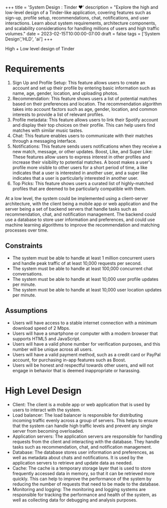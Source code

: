 +++
title = 'System Design : Tinder ❤️'
description = "Explore the high and low-level design of a Tinder-like application, covering features such as sign-up, profile setup, recommendations, chat, notifications, and user interactions. Learn about system requirements, architecture components, and scalability considerations for handling millions of users and high traffic volumes."
date = 2023-02-15T10:00:00-07:00
draft = false
tags = ['System Design','HLD', 'ai']
+++

High + Low level design of Tinder

# Requirements

1. Sign Up and Profile Setup: This feature allows users to create an account and set up their profile by entering basic information such as name, age, gender, location, and uploading photos.
2. Recommendation: This feature shows users a list of potential matches based on their preferences and location. The recommendation algorithm takes into account factors such as age, gender, location, and common interests to provide a list of relevant profiles.
3. Profile metadata: This feature allows users to link their Spotify account and display their top choices on their profile. This can help users find matches with similar music tastes.
4. Chat: This feature enables users to communicate with their matches through a messaging interface.
5. Notifications: This feature sends users notifications when they receive a new match, message, or other updates.
Boost, Like, and Super Like: These features allow users to express interest in other profiles and increase their visibility to potential matches. A boost makes a user's profile more visible to other users for a short period of time, a like indicates that a user is interested in another user, and a super like indicates that a user is particularly interested in another user.
6. Top Picks: This feature shows users a curated list of highly-matched profiles that are deemed to be particularly compatible with them.

At a low level, the system could be implemented using a client-server architecture, with the client being a mobile app or web application and the server being a set of backend servers that handle tasks such as recommendation, chat, and notification management. The backend could use a database to store user information and preferences, and could use machine learning algorithms to improve the recommendation and matching processes over time.

## Constraints

- The system must be able to handle at least 1 million concurrent users and handle peak traffic of at least 10,000 requests per second.
- The system must be able to handle at least 100,000 concurrent chat conversations.
- The system must be able to handle at least 10,000 user profile updates per minute.
- The system must be able to handle at least 10,000 user location updates per minute.

## Assumptions

- Users will have access to a stable internet connection with a minimum download speed of 2 Mbps.
- Users will have a smartphone or computer with a modern browser that supports HTML5 and JavaScript.
- Users will have a valid phone number for verification purposes, and this number will be unique across all users.
- Users will have a valid payment method, such as a credit card or PayPal account, for purchasing in-app features such as Boost.
- Users will be honest and respectful towards other users, and will not engage in behavior that is deemed inappropriate or harassing.

# High Level Design

- Client: The client is a mobile app or web application that is used by users to interact with the system.
- Load balancer: The load balancer is responsible for distributing incoming traffic evenly across a group of servers. This helps to ensure that the system can handle high traffic levels and prevent any single server from becoming overloaded.
- Application servers: The application servers are responsible for handling requests from the client and interacting with the database. They handle tasks such as recommendation, chat, and notification management.
- Database: The database stores user information and preferences, as well as metadata about chats and notifications. It is used by the application servers to retrieve and update data as needed.
- Cache: The cache is a temporary storage layer that is used to store frequently accessed data in memory, so that it can be retrieved more quickly. This can help to improve the performance of the system by reducing the number of requests that need to be made to the database.
- Monitoring and logging: The monitoring and logging systems are responsible for tracking the performance and health of the system, as well as collecting data for debugging and analysis purposes.
